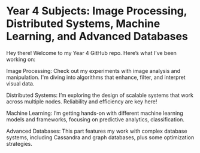 # Year 4 Subjects: Image Processing, Distributed Systems, Machine Learning, and Advanced Databases

Hey there! Welcome to my Year 4 GitHub repo. Here’s what I’ve been working on:

Image Processing: Check out my experiments with image analysis and manipulation. I'm diving into algorithms that enhance, filter, and interpret visual data.

Distributed Systems: I’m exploring the design of scalable systems that work across multiple nodes. Reliability and efficiency are key here!

Machine Learning: I’m getting hands-on with different machine learning models and frameworks, focusing on predictive analytics, classification.

Advanced Databases: This part features my work with complex database systems, including Cassandra and graph databases, plus some optimization strategies.

